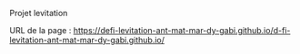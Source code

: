 Projet levitation


URL de la page : https://defi-levitation-ant-mat-mar-dy-gabi.github.io/d-fi-levitation-ant-mat-mar-dy-gabi.github.io/
